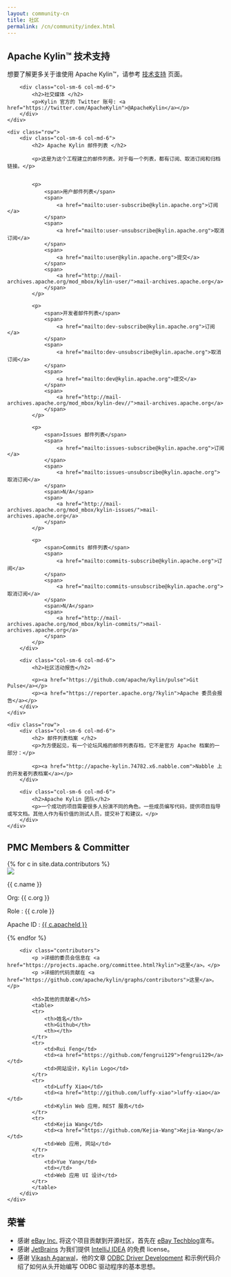 ```yaml
---
layout: community-cn
title: 社区
permalink: /cn/community/index.html
---
```

<div class="container" >
	<div class="row">
		<div class="col-sm-6 col-md-6">
		    <h2> Apache Kylin™ 技术支持 </h2>
			<p>想要了解更多关于谁使用 Apache Kylin™，请参考 <a href="/cn/community/poweredby.html">技术支持</a> 页面。</p>
		</div>

		<div class="col-sm-6 col-md-6">
		    <h2>社交媒体 </h2>
		    <p>Kylin 官方的 Twitter 账号: <a href="https://twitter.com/ApacheKylin">@ApacheKylin</a></p>
		</div>
	</div>

	<div class="row">
		<div class="col-sm-6 col-md-6">
		    <h2> Apache Kylin 邮件列表 </h2>

		    <p>这是为这个工程建立的邮件列表。对于每一个列表，都有订阅、取消订阅和归档链接。</p>


		    <p>  
		    	<span>用户邮件列表</span>
		    	<span>
		    		<a href="mailto:user-subscribe@kylin.apache.org">订阅</a>
		    	</span>
		    	<span>
		    		<a href="mailto:user-unsubscribe@kylin.apache.org">取消订阅</a>
		    	</span>
		    	<span>
		    	    <a href="mailto:user@kylin.apache.org">提交</a>
		    	</span>
		    	<span>
		    	    <a href="http://mail-archives.apache.org/mod_mbox/kylin-user/">mail-archives.apache.org</a>
		    	</span>
		    </p>

		    <p>  
		    	<span>开发者邮件列表</span>
		    	<span>
		    		<a href="mailto:dev-subscribe@kylin.apache.org">订阅</a>
		    	</span>
		    	<span>
		    		<a href="mailto:dev-unsubscribe@kylin.apache.org">取消订阅</a>
		    	</span>
		    	<span>
		    	    <a href="mailto:dev@kylin.apache.org">提交</a>
		    	</span>
		    	<span>
		    	    <a href="http://mail-archives.apache.org/mod_mbox/kylin-dev//">mail-archives.apache.org</a>
		    	</span>
		    </p>

		    <p>  
		    	<span>Issues 邮件列表</span>
		    	<span>
		    		<a href="mailto:issues-subscribe@kylin.apache.org">订阅</a>
		    	</span>
		    	<span>
		    		<a href="mailto:issues-unsubscribe@kylin.apache.org">取消订阅</a>
		    	</span>
		    	<span>N/A</span>
		    	<span>
		    	    <a href="http://mail-archives.apache.org/mod_mbox/kylin-issues/">mail-archives.apache.org</a>
		    	</span>
		    </p>

		    <p>  
		    	<span>Commits 邮件列表</span>
		    	<span>
		    		<a href="mailto:commits-subscribe@kylin.apache.org">订阅</a>
		    	</span>
		    	<span>
		    		<a href="mailto:commits-unsubscribe@kylin.apache.org">取消订阅</a>
		    	</span>
		        <span>N/A</span>
		    	<span>
		    	    <a href="http://mail-archives.apache.org/mod_mbox/kylin-commits/">mail-archives.apache.org</a>
		    	</span>
		    </p>
		</div>

		<div class="col-sm-6 col-md-6">
		    <h2>社区活动报告</h2>

		    <p><a href="https://github.com/apache/kylin/pulse">Git Pulse</a></p>
		    <p><a href="https://reporter.apache.org/?kylin">Apache 委员会报告</a></p>
		</div>
	</div>

	<div class="row">
		<div class="col-sm-6 col-md-6">
		    <h2> 邮件列表档案 </h2>
		    <p>为方便起见，有一个论坛风格的邮件列表存档，它不是官方 Apache 档案的一部分：</p>

		    <p><a href="http://apache-kylin.74782.x6.nabble.com">Nabble 上的开发者列表档案</a></p>
		</div>

		<div class="col-sm-6 col-md-6">
		    <h2>Apache Kylin 团队</h2>
		    <p>一个成功的项目需要很多人扮演不同的角色。一些成员编写代码，提供项目指导或写文档。其他人作为有价值的测试人员，提交补丁和建议。</p>
		</div>
	</div>
</div>

<div class="kylin-member">
	<div class="container">
		<h2> PMC Members & Committer</h2>
		<div class="clearfix">
		{% for c in site.data.contributors %} 
		  <div class="col-sm-6 col-md-4">
		  	<div class="members-card">
			  	<a href="http://github.com/{{ c.githubId }}"> 
			  		<img class="github-pic" src="{% unless c.avatar %}http://github.com/{{ c.githubId }}.png{% else %}{{ c.avatar }}{% endunless %}">
			  	</a>  
			  	<p class="members-name"> {{ c.name }} </p> 
				<p class="member-role">Org: {{ c.org }} </p>
			  	<p class="members-role">Role : {{ c.role }}</p> 
			  	<p>Apache ID : <a href="http://home.apache.org/phonebook.html?uid={{ c.apacheId }}" class="apache-id">{{ c.apacheId }}</a> </p>  
			</div>
		  </div>
		{% endfor %}
		</div>

        <div class="contributors">
			<p >详细的委员会信息在 <a href="https://projects.apache.org/committee.html?kylin">这里</a>。</p>
			<p >详细的代码贡献在 <a href="https://github.com/apache/kylin/graphs/contributors">这里</a>。</p>

		    <h5>其他的贡献者</h5>
		    <table>
		    <tr>  
		    	<th>姓名</th>
		    	<th>Github</th>
		    	<th></th>
		    </tr>
		    <tr>  
		    	<td>Rui Feng</td>
		    	<td><a href="https://github.com/fengrui129">fengrui129</a></td>
		    	<td>网站设计，Kylin Logo</td>
		    </tr>
		    <tr>  
		    	<td>Luffy Xiao</td>
		    	<td><a href="http://github.com/luffy-xiao">luffy-xiao</a></td>
		    	<td>Kylin Web 应用，REST 服务</td>
		    </tr>
		    <tr>  
		    	<td>Kejia Wang</td>
		    	<td><a href="https://github.com/Kejia-Wang">Kejia-Wang</a></td>
		    	<td>Web 应用, 网站</td>
		    </tr>
		    <tr>  
		    	<td>Yue Yang</td>
		    	<td></td>
		    	<td>Web 应用 UI 设计</td>
		    </tr>
		    </table>
		</div>
	</div>
</div>

<div class="container credits">
  <h2> 荣誉</h2>
  <ul>
  	<li>感谢 <a href="https://www.ebayinc.com/">eBay Inc.</a> 将这个项目贡献到开源社区，首先在 <a href="http://www.ebaytechblog.com/2014/10/20/announcing-kylin-extreme-olap-engine-for-big-data/">eBay Techblog</a>宣布。</li>
  	<li>感谢 <a href="https://www.jetbrains.com/">JetBrains</a> 为我们提供 <a href="https://www.jetbrains.com/idea/">IntelliJ IDEA</a> 的免费 license。</li>
  	<li>感谢 <a href="vikash_agarwal@hotmail.com">Vikash Agarwal</a>，他的文章 <a href="http://www.drdobbs.com/windows/odbc-driver-development/184416434?pgno=5">ODBC Driver Development</a> 和示例代码介绍了如何从头开始编写 ODBC 驱动程序的基本思想。</li>
  </ul>

</div>

